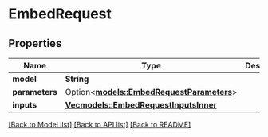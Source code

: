 # EmbedRequest

## Properties

Name | Type | Description | Notes
------------ | ------------- | ------------- | -------------
**model** | **String** |  | 
**parameters** | Option<[**models::EmbedRequestParameters**](EmbedRequest_parameters.md)> |  | [optional]
**inputs** | [**Vec<models::EmbedRequestInputsInner>**](EmbedRequest_inputs_inner.md) |  | 

[[Back to Model list]](../README.md#documentation-for-models) [[Back to API list]](../README.md#documentation-for-api-endpoints) [[Back to README]](../README.md)


